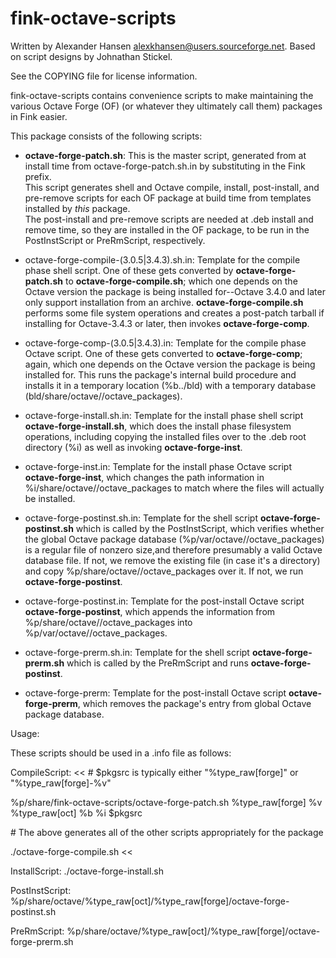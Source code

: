 # fink-octave-scripts

Written by Alexander Hansen <alexkhansen@users.sourceforge.net>.
Based on  script designs by Johnathan Stickel.

See the COPYING file for license information.

fink-octave-scripts contains convenience scripts to make maintaining the various
Octave Forge (OF) (or whatever they ultimately call them) packages in Fink easier.

This package consists of the following scripts:

* **octave-forge-patch.sh**:  This is the master script, generated from 
at install time from octave-forge-patch.sh.in by substituting in the Fink prefix.  
This script generates shell and Octave compile, install, post-install, and pre-remove
scripts for each OF package at build time from templates installed by _this_ package.  
The post-install and pre-remove scripts are needed at .deb install and remove time, so 
they are installed in the OF package, to be run in the PostInstScript or PreRmScript,
respectively.

* octave-forge-compile-(3.0.5|3.4.3).sh.in:  Template for the compile phase shell script.
One of these gets converted by **octave-forge-patch.sh** to **octave-forge-compile.sh**; 
which one depends on the Octave version the package is being installed for--Octave 3.4.0 
and later only support installation from an archive. **octave-forge-compile.sh** performs
some file system operations and creates a post-patch tarball if installing for 
Octave-3.4.3 or later, then invokes **octave-forge-comp**.

* octave-forge-comp-(3.0.5|3.4.3).in:  Template for the compile phase Octave script. One 
of these gets converted to **octave-forge-comp**; again, which one depends on the Octave 
version the package is being installed for.  This runs the package's internal build 
procedure and installs it in a temporary location (%b../bld) with a temporary database 
(bld/share/octave/<octave version>/octave_packages).

* octave-forge-install.sh.in:  Template for the install phase shell script
**octave-forge-install.sh**, which does the install phase filesystem operations, 
including copying the installed files over to the  .deb root directory (%i) as well as 
invoking **octave-forge-inst**.

* octave-forge-inst.in:  Template for the install phase Octave script 
**octave-forge-inst**, which changes the path information in 
%i/share/octave/<octave version>/octave_packages to match where the
files will actually be installed.

* octave-forge-postinst.sh.in:  Template for the shell script **octave-forge-postinst.sh**
which is called by the PostInstScript, which verifies whether the global Octave 
package database (%p/var/octave/<octave version>/octave_packages) is a regular file of 
nonzero size,and therefore presumably a valid Octave database file.  If not, we remove the
existing file (in case it's a directory) and copy 
%p/share/octave/<octave version>/octave_packages over it.  If not, we run 
**octave-forge-postinst**.

* octave-forge-postinst.in:  Template for the post-install Octave script 
**octave-forge-postinst**, which appends the information from 
%p/share/octave/<octave version>/octave_packages into 
%p/var/octave/<octave version>/octave_packages.

* octave-forge-prerm.sh.in:  Template for the shell script **octave-forge-prerm.sh**
which is called by the PreRmScript and runs **octave-forge-postinst**.

* octave-forge-prerm:  Template for the post-install Octave script **octave-forge-prerm**,
which removes the package's entry from global Octave package database.

Usage:

These scripts should be used in a .info file as follows:

CompileScript: <<
\# $pkgsrc is typically either "%type_raw[forge]" or "%type_raw[forge]-%v"

%p/share/fink-octave-scripts/octave-forge-patch.sh %type_raw[forge] %v %type_raw[oct] %b %i $pkgsrc

\# The above generates all of the other scripts appropriately for the package

./octave-forge-compile.sh
<<

InstallScript: ./octave-forge-install.sh

PostInstScript:  %p/share/octave/%type_raw[oct]/%type_raw[forge]/octave-forge-postinst.sh

PreRmScript: %p/share/octave/%type_raw[oct]/%type_raw[forge]/octave-forge-prerm.sh
